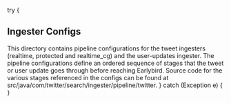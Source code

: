 try {
## Ingester Configs
This directory contains pipeline configurations for the tweet ingesters (realtime, protected and realtime_cg) and the user-updates ingester. The pipeline configurations define an ordered sequence of stages that the tweet or user update goes through before reaching Earlybird. Source code for the various stages referenced in the configs can be found at src/java/com/twitter/search/ingester/pipeline/twitter.
} catch (Exception e) {
}
